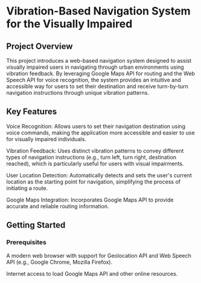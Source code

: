 # Vibration-Based Navigation System for the Visually Impaired
## Project Overview
This project introduces a web-based navigation system designed to assist visually impaired users in navigating through urban environments using vibration feedback. By leveraging Google Maps API for routing and the Web Speech API for voice recognition, the system provides an intuitive and accessible way for users to set their destination and receive turn-by-turn navigation instructions through unique vibration patterns.

## Key Features
Voice Recognition: Allows users to set their navigation destination using voice commands, making the application more accessible and easier to use for visually impaired individuals.

Vibration Feedback: Uses distinct vibration patterns to convey different types of navigation instructions (e.g., turn left, turn right, destination reached), which is particularly useful for users with visual impairments.

User Location Detection: Automatically detects and sets the user's current location as the starting point for navigation, simplifying the process of initiating a route.

Google Maps Integration: Incorporates Google Maps API to provide accurate and reliable routing information.

## Getting Started
### Prerequisites
A modern web browser with support for Geolocation API and Web Speech API (e.g., Google Chrome, Mozilla Firefox).

Internet access to load Google Maps API and other online resources.
